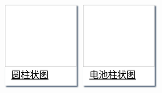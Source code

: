 <div style="display: flex;">    
    <a href='circleBar' style="display: block;
                                   width: 400px;
                                   height: 250px;
                                   background: #ffffff;
                                   border: 1px solid rgb(242, 242, 242);
                                   box-shadow: 4px 4px 4px rgb(55,74,98,.9);padding-bottom: 10px;margin: 10px;">
        <img :src="$withBase('/assets/img/circlebar01.png')" style="width:100%;height: 200px; ">
        <div style="width:100%;height:50px;line-height:50px;text-indent:20px;color:#000;font-size:30px;">圆柱状图</div>
    </a> 
    <a href='imgBar' style="display: block;
                                       width: 400px;
                                       height: 250px;
                                       background: #ffffff;
                                       border: 1px solid rgb(242, 242, 242);
                                       box-shadow: 4px 4px 4px rgb(55,74,98,.9);padding-bottom: 10px;margin: 10px;">
            <img :src="$withBase('/assets/img/imgBar.png')" style="width:100%;height: 200px; ">
            <div style="width:100%;height:50px;line-height:50px;text-indent:20px;color:#000;font-size:30px;">电池柱状图</div>
    </a>
    
    
    
</div>
